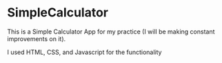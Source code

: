 # SimpleCalculator
This is a Simple Calculator App for my practice (I will be making constant improvements on it).

I used HTML, CSS, and Javascript for the functionality
